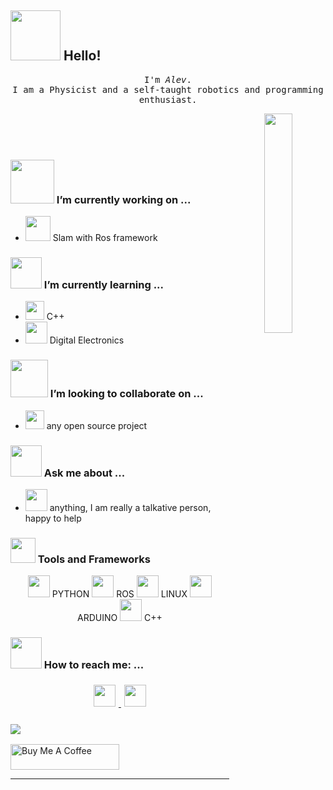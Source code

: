 ## <img src="https://raw.githubusercontent.com/alexnaiman/alexnaiman/master/resources/welcomeglitch.gif" width="80px" /> Hello!

<p align="center" >
  <samp>
    I'm <em>Alev</em>. <br/> I am a Physicist and a self-taught robotics and programming enthusiast.  
    
 <p align="center" >  <img src="https://media.tenor.com/images/df8c44a1d20ab367fdcb21880985fd33/tenor.gif" align="right"  width="30%"/>
          
 
  </samp>
  <br/>
  <br/>
  <br/>
</p>

### <img src="https://raw.githubusercontent.com/alexnaiman/alexnaiman/master/resources/PusheenCompute.gif" width="70px" /> I’m currently working on ...
- <img src="https://cdn-icons-png.flaticon.com/512/3576/3576335.png" height="40px" />  Slam with Ros framework
### <img src="https://www.kodable.com/learn/wp-content/uploads/2019/08/learning-gif-5-1.gif" height="50px" /> I’m currently learning ...
- <img src="https://ih1.redbubble.net/image.658251196.2187/st,small,507x507-pad,600x600,f8f8f8.u3.jpg" width="30px" /> C++
- <img src="https://cdn0.iconfinder.com/data/icons/engineering-3/64/electronics-512.png" height="35px" /> Digital Electronics
### <img src="https://raw.githubusercontent.com/alexnaiman/alexnaiman/master/resources/pug_dance.gif" width="60px" /> I’m looking to collaborate on ...
- <img src="https://raw.githubusercontent.com/alexnaiman/alexnaiman/master/resources/open_source.png" height="30px" /> any open source project

### <img src="https://raw.githubusercontent.com/alexnaiman/alexnaiman/master/resources/question.png" width="50px" />  Ask me about ...
- <img src="https://raw.githubusercontent.com/alexnaiman/alexnaiman/master/resources/chat.gif" height="35px" /> anything, I am really a talkative person, happy to help 

### <img src="https://raw.githubusercontent.com/alexnaiman/alexnaiman/master/resources/pickaxe.png" width="40px" /> Tools and Frameworks
<p align="center">
    <img src="https://cdn3.iconfinder.com/data/icons/logos-and-brands-adobe/512/267_Python-512.png" height="35px" style="vertical-align:top margin:6px 4px" /> PYTHON
     <img src="https://www.dmcinfo.com/DesktopModules/DnnForge%20-%20NewsArticles/ImageHandler.ashx?Width=925&Height=400&HomeDirectory=%2FPortals%2F0%2F&FileName=Blog+Pictures%2FROS_Thumb.png&PortalID=0&q=1" height="35px" style="vertical-align:top margin:6px 4px" /> ROS
      <img src="https://img.icons8.com/color/344/linux--v1.png" height="35px" style="vertical-align:top margin:6px 4px" /> LINUX
       <img src="https://img.icons8.com/fluency/344/arduino.png" height="35px" style="vertical-align:top margin:6px 4px" /> ARDUINO
        <img src="https://ih1.redbubble.net/image.658251196.2187/st,small,507x507-pad,600x600,f8f8f8.u3.jpg" height="35px" style="vertical-align:top margin:6px 4px" /> C++
  
### <img src="https://raw.githubusercontent.com/alexnaiman/alexnaiman/master/resources/bongocat.gif" width="50px" /> How to reach me: ...
<p align="center">

  <a href="https://www.linkedin.com/in/alevayaz/">
    <img src="https://raw.githubusercontent.com/alexnaiman/alexnaiman/master/resources/linkedin.webp" height="35px" style="margin: 5px;" />
  </a>
  <a href="https://www.instagram.com/299.792.458/">
    <img src="https://raw.githubusercontent.com/alexnaiman/alexnaiman/master/resources/instagram.webp" height="35px" style="margin: 5px;" />
  </a>
</p>



### <img src="https://github-readme-stats.vercel.app/api/top-langs?username=al3v&layout=compact&theme=dark"/>       


<a href="https://www.buymeacoffee.com/AlevAyaz" target="_blank"><img src="https://cdn.buymeacoffee.com/buttons/default-orange.png" alt="Buy Me A Coffee" height="41" width="174"></a>


---
